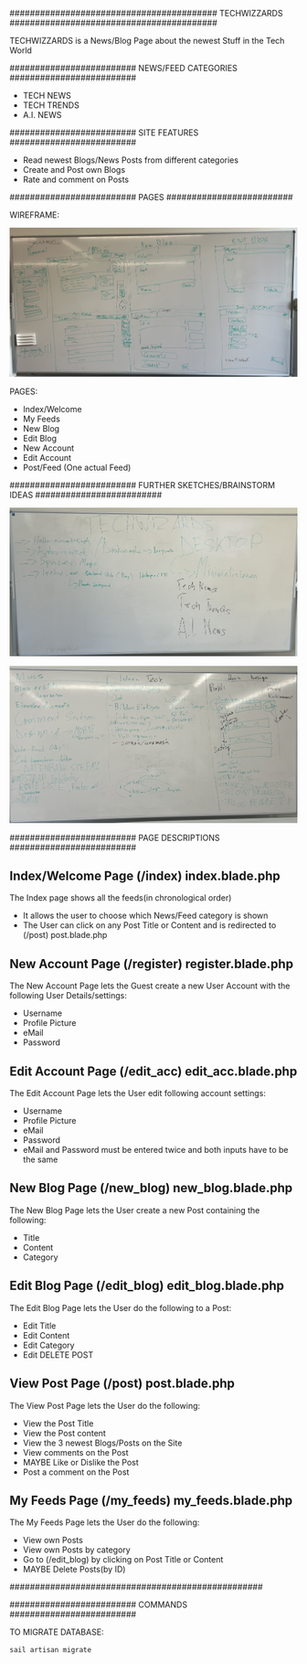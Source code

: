#########################################
TECHWIZZARDS
#########################################

TECHWIZZARDS is a News/Blog Page about the newest Stuff in the Tech World


#########################
NEWS/FEED CATEGORIES
#########################

-	TECH NEWS
-	TECH TRENDS
-	A.I. NEWS


#########################
SITE FEATURES
#########################

-	Read newest Blogs/News Posts from different categories
-	Create and Post own Blogs
-	Rate and comment on Posts


#########################
PAGES
#########################

WIREFRAME:


![Wireframe Screenshot](./workspace_pictures/IMG_0412.jpg)


PAGES:

-	Index/Welcome
-	My Feeds
-	New Blog
-	Edit Blog
-	New Account
-	Edit Account
-	Post/Feed (One actual Feed)



#########################
FURTHER SKETCHES/BRAINSTORM IDEAS
#########################

![Brainstorm 1](./workspace_pictures/IMG_0411.jpg)


![Brainstorm 2](./workspace_pictures/IMG_0414.jpg)


#########################
PAGE DESCRIPTIONS
#########################


##   Index/Welcome Page (/index) index.blade.php

The Index page shows all the feeds(in chronological order)

-   It allows the user to choose which News/Feed category is shown
-   The User can click on any Post Title or Content and is redirected to (/post) post.blade.php


##   New Account Page (/register) register.blade.php

The New Account Page lets the Guest create a new User Account with the following User Details/settings:

-   Username
-   Profile Picture
-   eMail
-   Password


##   Edit Account Page (/edit_acc) edit_acc.blade.php

The Edit Account Page lets the User edit following account settings:

-   Username
-   Profile Picture
-   eMail
-   Password
-   eMail and Password must be entered twice and both inputs have to be the same


##   New Blog Page (/new_blog) new_blog.blade.php

The New Blog Page lets the User create a new Post containing the following:

-   Title
-   Content
-   Category


##   Edit Blog Page (/edit_blog) edit_blog.blade.php

The Edit Blog Page lets the User do the following to a Post:

-   Edit Title
-   Edit Content
-   Edit Category
-   Edit DELETE POST


##   View Post Page (/post) post.blade.php

The View Post Page lets the User do the following:

-   View the Post Title
-   View the Post content
-   View the 3 newest Blogs/Posts on the Site
-   View comments on the Post
-   MAYBE Like or Dislike the Post
-   Post a comment on the Post


## My Feeds Page (/my_feeds) my_feeds.blade.php

The My Feeds Page lets the User do the following:

-   View own Posts
-   View own Posts by category
-   Go to (/edit_blog) by clicking on Post Title or Content
-   MAYBE Delete Posts(by ID)

##################################################




#########################
COMMANDS
#########################

TO MIGRATE DATABASE:

    sail artisan migrate

